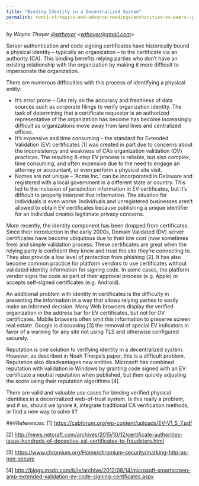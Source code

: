 ```yaml
---
title: "Binding Identity in a Decentralized System"
permalink: rwot1-sf/topics-and-advance-readings/authorities-vs-peers--pain-points-in-security/
---
```



*by Wayne Thayer [@wthayer](https://twitter.com/wthayer) \<wthayer@gmail.com\>*

Server authentication and code signing certificates have historically bound a physical identity – typically an organization – to the certificate via an authority (CA). This binding benefits relying parties who don’t have an existing relationship with the organization by making it more difficult to impersonate the organization.

There are numerous difficulties with this process of identifying a physical entity:
+	It’s error prone – CAs rely on the accuracy and freshness of data sources such as corporate filings to verify organization identity. The task of determining that a certificate requestor is an authorized representative of the organization has become has become increasingly difficult as organizations move away from land lines and centralized offices.
+	It’s expensive and time consuming – the standard for Extended Validation (EV) certificates [1] was created in part due to concerns about the inconsistency and weakness of CA’s organization validation (OV) practices. The resulting 8-step EV process is reliable, but also complex, time consuming, and often expensive due to the need to engage an attorney or accountant, or even perform a physical site visit. 
+	Names are not unique – ‘Acme Inc.’ can be incorporated in Delaware and registered with a local government in a different state or country. This led to the inclusion of jurisdiction information in EV certificates, but it’s difficult to properly interpret that information. The situation for individuals is even worse. Individuals and unregistered businesses aren’t allowed to obtain EV certificates because publishing a unique identifier for an individual creates legitimate privacy concerns.

More recently, the identity component has been dropped from certificates. Since their introduction in the early 2000s, Domain Validated (DV) server certificates have become ubiquitous due to their low cost (now sometimes free) and simple validation process. These certificates are great when the relying party is confident they know and trust the site they’re connecting to. They also provide a low level of protection from phishing [2]. It has also become common practice for platform vendors to use certificates without validated identity information for signing code. In some cases, the platform vendor signs the code as part of their approval process (e.g. Apple) or accepts self-signed certificates (e.g. Android).

An additional problem with identity in certificates is the difficulty in presenting the information in a way that allows relying parties to easily make an informed decision. Many Web browsers display the verified organization in the address bar for EV certificates, but not for OV certificates. Mobile browsers often omit this information to preserve screen real estate. Google is discussing [3] the removal of special EV indicators in favor of a warning for any site not using TLS and otherwise configured securely.

Reputation is one solution to verifying identity in a decentralized system. However, as described in Noah Thorpe’s paper, this is a difficult problem. Reputation also disadvantages new entities. Microsoft has combined reputation with validation in Windows by granting code signed with an EV certificate a neutral reputation when published, but then quickly adjusting the score using their reputation algorithms [4].

There are valid and valuable use cases for binding verified physical identities in a decentralized web-of-trust system. Is this really a problem, and if so, should we ignore it, integrate traditional CA verification methods, or find a new way to solve it?

###References:
[1] https://cabforum.org/wp-content/uploads/EV-V1_5_7.pdf

[2] http://news.netcraft.com/archives/2015/10/12/certificate-authorities-issue-hundreds-of-deceptive-ssl-certificates-to-fraudsters.html

[3] https://www.chromium.org/Home/chromium-security/marking-http-as-non-secure

[4] http://blogs.msdn.com/b/ie/archive/2012/08/14/microsoft-smartscreen-amp-extended-validation-ev-code-signing-certificates.aspx
